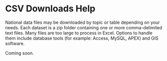 # CSV Downloads Help

National data files may be downloaded by topic or table depending on your needs. Each dataset is a zip folder containing one or more comma-delimited text files. Many files are too large to process in Excel. Options to handle them include database tools (for example: Access, MySQL, APEX) and GIS software.

Coming soon.
